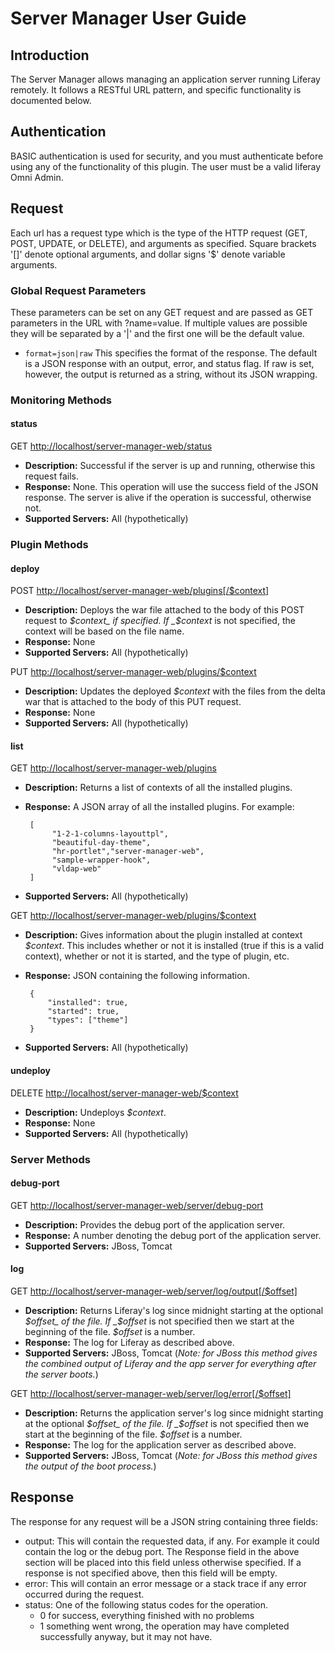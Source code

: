 # Server Manager User Guide

## Introduction

The Server Manager allows managing an application server running Liferay remotely. It follows a RESTful URL pattern, and specific functionality is documented below.

## Authentication

BASIC authentication is used for security, and you must authenticate before using any of the functionality of this plugin. The user must be a valid liferay Omni Admin.

## Request

Each url has a request type which is the type of the HTTP request (GET, POST, UPDATE, or DELETE), and arguments as specified. Square brackets '[]' denote optional arguments, and dollar signs '$' denote variable arguments. 

### Global Request Parameters

These parameters can be set on any GET request and are passed as GET parameters in the URL with ?name=value. If multiple values are possible they will be separated by a '|' and the first one will be the default value.

 - `format=json|raw` This specifies the format of the response. The default is a JSON response with an output, error, and status flag. If raw is set, however, the output is returned as a string, without its JSON wrapping.


### Monitoring Methods

#### status

GET <http://localhost/server-manager-web/status>

 - **Description:**       Successful if the server is up and running, otherwise this request fails.
 - **Response:**          None. This operation will use the success field of the JSON response. The server is alive if the operation is successful, otherwise not.
 - **Supported Servers:** All (hypothetically)


### Plugin Methods

#### deploy

POST <http://localhost/server-manager-web/plugins[/$context]>

 - **Description:** Deploys the war file attached to the body of this POST request to _$context_ if specified. If _$context_ is not specified, the context will be based on the file name.
 - **Response:**    None
 - **Supported Servers:** All (hypothetically)


PUT <http://localhost/server-manager-web/plugins/$context>

 - **Description:** Updates the deployed _$context_ with the files from the delta war that is attached to the body of this PUT request.
 - **Response:**    None
 - **Supported Servers:** All (hypothetically)


#### list

GET <http://localhost/server-manager-web/plugins>

 - **Description:** Returns a list of contexts of all the installed plugins.
 - **Response:**    A JSON array of all the installed plugins. For example:

		[
			 "1-2-1-columns-layouttpl",
			 "beautiful-day-theme",
			 "hr-portlet","server-manager-web",
			 "sample-wrapper-hook",
			 "vldap-web"
		]
 - **Supported Servers:** All (hypothetically)

GET <http://localhost/server-manager-web/plugins/$context>

 - **Description:** Gives information about the plugin installed at context _$context_. This includes whether or not it is installed (true if this is a valid context), whether or not it is started, and the type of plugin, etc.
 - **Response:**    JSON containing the following information.

		{
			"installed": true,
			"started": true,
			"types": ["theme"]
		}
 - **Supported Servers:** All (hypothetically)


#### undeploy

DELETE <http://localhost/server-manager-web/$context>

 - **Description:** Undeploys _$context_.
 - **Response:**    None
 - **Supported Servers:** All (hypothetically)


### Server Methods

#### debug-port

GET <http://localhost/server-manager-web/server/debug-port>

 - **Description:**       Provides the debug port of the application server.
 - **Response:**          A number denoting the debug port of the application server.
 - **Supported Servers:** JBoss, Tomcat


#### log

GET <http://localhost/server-manager-web/server/log/output[/$offset]>

 - **Description:**       Returns Liferay's log since midnight starting at the optional _$offset_ of the file. If _$offset_ is not specified then we start at the beginning of the file. _$offset_ is a number. 
 - **Response:**          The log for Liferay as described above.
 - **Supported Servers:** JBoss, Tomcat (_Note: for JBoss this method gives the combined output of Liferay and the app server for everything after the server boots._)


GET <http://localhost/server-manager-web/server/log/error[/$offset]>

 - **Description:**       Returns the application server's log since midnight starting at the optional _$offset_ of the file. If _$offset_ is not specified then we start at the beginning of the file. _$offset_ is a number. 
 - **Response:**          The log for the application server as described above.
 - **Supported Servers:** JBoss, Tomcat (_Note: for JBoss this method gives the output of the boot process._)


## Response

The response for any request will be a JSON string containing three fields:

 - output: This will contain the requested data, if any. For example it could contain the log or the debug port. The Response field in the above section will be placed into this field unless otherwise specified. If a response is not specified above, then this field will be empty.
 - error: This will contain an error message or a stack trace if any error occurred during the request.
 - status: One of the following status codes for the operation.
    - 0 for success, everything finished with no problems
    - 1 something went wrong, the operation may have completed successfully anyway, but it may not have.
